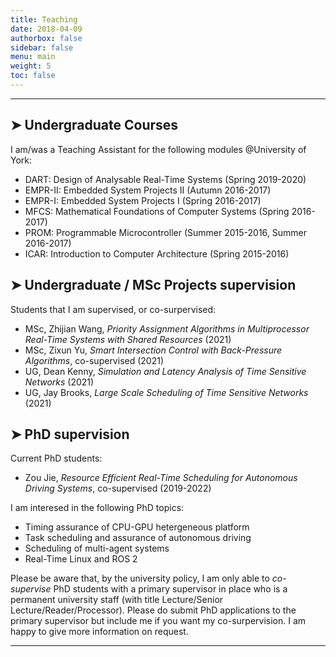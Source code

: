 ```yaml
---
title: Teaching
date: 2018-04-09
authorbox: false
sidebar: false
menu: main
weight: 5
toc: false
---
```


---

## ➤ Undergraduate Courses

I am/was a Teaching Assistant for the following modules @University of York:

- DART: Design of Analysable Real-Time Systems (Spring 2019-2020)
- EMPR-II: Embedded System Projects II (Autumn 2016-2017)
- EMPR-I: Embedded System Projects I (Spring 2016-2017)
- MFCS: Mathematical Foundations of Computer Systems (Spring 2016-2017)
- PROM: Programmable Microcontroller (Summer 2015-2016, Summer 2016-2017)
- ICAR: Introduction to Computer Architecture (Spring 2015-2016)



## ➤ Undergraduate / MSc Projects supervision

Students that I am supervised, or co-surpervised:

- MSc, Zhijian Wang, _Priority Assignment Algorithms in Multiprocessor Real-Time Systems with Shared Resources_ (2021)
- MSc, Zixun Yu, _Smart Intersection Control with Back-Pressure Algorithms_, co-supervised (2021)
- UG, Dean Kenny, _Simulation and Latency Analysis of Time Sensitive Networks_ (2021)
- UG, Jay Brooks, _Large Scale Scheduling of Time Sensitive Networks_ (2021)



## ➤ PhD supervision

Current PhD students:

- Zou Jie, _Resource Efficient Real-Time Scheduling for Autonomous Driving Systems_, co-supervised (2019-2022)

I am interesed in the following PhD topics:

- Timing assurance of CPU-GPU hetergeneous platform 
- Task scheduling and assurance of autonomous driving
- Scheduling of multi-agent systems 
- Real-Time Linux and ROS 2


Please be aware that, by the university policy, I am only able to _co-supervise_ PhD students with a primary supervisor in place who is a permanent university staff (with title Lecture/Senior Lecture/Reader/Processor). Please do submit PhD applications to the primary supervisor but include me if you want my co-surpervision. I am happy to give more information on request.


---
